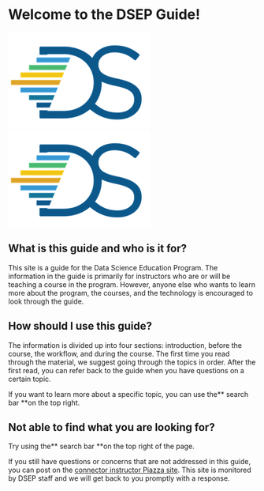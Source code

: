 # Welcome to the DSEP Guide!

![](/assets/hi.png)![](/assets/logo.png)

## What is this guide and who is it for?

This site is a guide for the Data Science Education Program. The information in the guide is primarily for instructors who are or will be teaching a course in the program. However, anyone else who wants to learn more about the program, the courses, and the technology is encouraged to look through the guide.

## How should I use this guide?

The information is divided up into four sections: introduction, before the course, the workflow, and during the course. The first time you read through the material, we suggest going through the topics in order. After the first read, you can refer back to the guide when you have questions on a certain topic.

If you want to learn more about a specific topic, you can use the** search bar **on the top right.

## Not able to find what you are looking for?

Try using the** search bar **on the top right of the page.

If you still have questions or concerns that are not addressed in this guide, you can post on the [connector instructor Piazza site](https://piazza.com/berkeley/other/cs97). This site is monitored by DSEP staff and we will get back to you promptly with a response.

